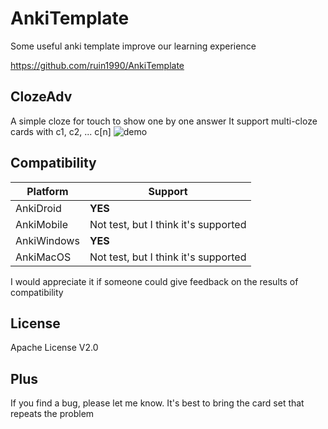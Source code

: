 # AnkiTemplate
Some useful anki template improve our learning experience

https://github.com/ruin1990/AnkiTemplate

## ClozeAdv
A simple cloze for touch to show one by one answer
It support multi-cloze cards with c1, c2, ... c[n]
![demo](https://s3.bmp.ovh/imgs/2021/12/a08a795d540e1a09.gif)

## Compatibility
| Platform | Support |
| ---- | ---- |
| AnkiDroid     | **YES** |
|   AnkiMobile   | Not test, but I think it's supported |
|  AnkiWindows    | **YES** |
|   AnkiMacOS   |  Not test, but I think it's supported   |

I would appreciate it if someone could give feedback on the results of compatibility

## License
Apache License V2.0

## Plus
If you find a bug, please let me know. It's best to bring the card set that repeats the problem
